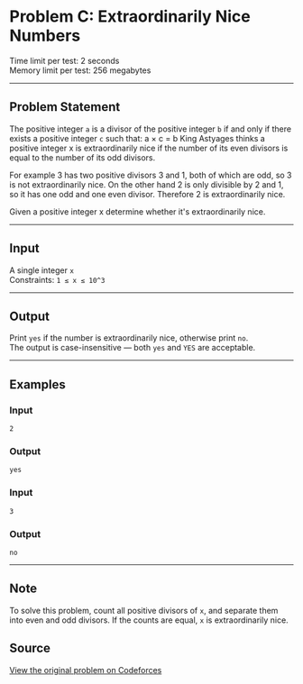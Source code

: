 # Problem C: Extraordinarily Nice Numbers

Time limit per test: 2 seconds  
Memory limit per test: 256 megabytes  

---

## Problem Statement

The positive integer `a` is a divisor of the positive integer `b` if and only if there exists a positive integer `c` such that: a × c = b
King Astyages thinks a positive integer x is extraordinarily nice if the number of its even divisors is equal to the number of its odd divisors.

For example 3 has two positive divisors 3 and 1, both of which are odd, so 3 is not extraordinarily nice. On the other hand 2 is only divisible by 2 and 1, so it has one odd and one even divisor. Therefore 2 is extraordinarily nice.

Given a positive integer x determine whether it's extraordinarily nice.

---

## Input

A single integer `x`  
Constraints: `1 ≤ x ≤ 10^3`

---

## Output

Print `yes` if the number is extraordinarily nice, otherwise print `no`.  
The output is case-insensitive — both `yes` and `YES` are acceptable.

---

## Examples

### Input
```
2
```

### Output
```
yes
```

### Input
```
3
```

### Output
```
no
```

---

## Note

To solve this problem, count all positive divisors of `x`, and separate them into even and odd divisors. If the counts are equal, `x` is extraordinarily nice.

## Source
[View the original problem on Codeforces](https://codeforces.com/problemset/problem/72/C)
